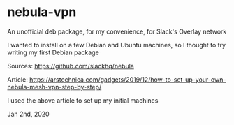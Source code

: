 # nebula-vpn
An unofficial deb package, for my convenience, for Slack's Overlay network

I wanted to install on a few Debian and Ubuntu machines, so I thought to try writing my first Debian package

Sources:
https://github.com/slackhq/nebula

Article:
https://arstechnica.com/gadgets/2019/12/how-to-set-up-your-own-nebula-mesh-vpn-step-by-step/

I used the above article to set up my initial machines



Jan 2nd, 2020

